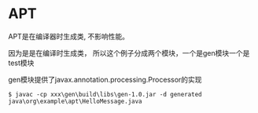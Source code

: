 # APT

APT是在编译器时生成类, 不影响性能。

因为是是在编译时生成类， 所以这个例子分成两个模块，一个是gen模块一个是test模块

gen模块提供了javax.annotation.processing.Processor的实现

```
$ javac -cp xxx\gen\build\libs\gen-1.0.jar -d generated   java\org\example\apt\HelloMessage.java
```
